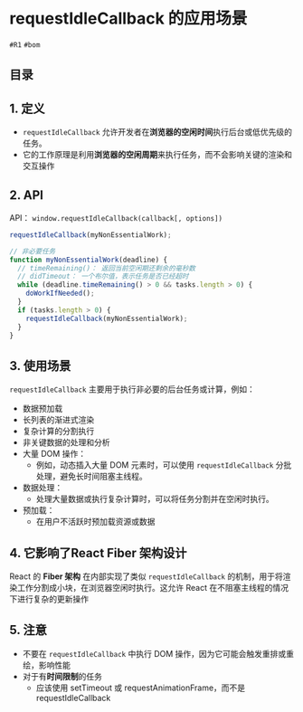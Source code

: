 
# requestIdleCallback 的应用场景

`#R1` `#bom` 


## 目录
<!-- toc -->
 ## 1. 定义 

- `requestIdleCallback` 允许开发者在**浏览器的空闲时间**执行后台或低优先级的任务。
- 它的工作原理是利用**浏览器的空闲周期**来执行任务，而不会影响关键的渲染和交互操作

## 2. API 

API： `window.requestIdleCallback(callback[, options])`
 
```javascript
requestIdleCallback(myNonEssentialWork);

// 非必要任务
function myNonEssentialWork(deadline) {
  // timeRemaining()： 返回当前空闲期还剩余的毫秒数
  // didTimeout： 一个布尔值，表示任务是否已经超时
  while (deadline.timeRemaining() > 0 && tasks.length > 0) {
    doWorkIfNeeded();
  }
  if (tasks.length > 0) {
    requestIdleCallback(myNonEssentialWork);
  }
}

```

## 3. 使用场景

`requestIdleCallback` 主要用于执行非必要的后台任务或计算，例如：
- 数据预加载
- 长列表的渐进式渲染
- 复杂计算的分割执行
- 非关键数据的处理和分析
- 大量 DOM 操作：
	- 例如，动态插入大量 DOM 元素时，可以使用 `requestIdleCallback` 分批处理，避免长时间阻塞主线程。
- 数据处理：
	- 处理大量数据或执行复杂计算时，可以将任务分割并在空闲时执行。
- 预加载：
	- 在用户不活跃时预加载资源或数据

## 4. 它影响了React Fiber 架构设计

React 的 **Fiber 架构** 在内部实现了类似 `requestIdleCallback` 的机制，用于将渲染工作分割成小块，在浏览器空闲时执行。这允许 React 在不阻塞主线程的情况下进行复杂的更新操作

## 5. 注意

- 不要在 `requestIdleCallback` 中执行 DOM 操作，因为它可能会触发重排或重绘，影响性能
- 对于有**时间限制**的任务
	- 应该使用 setTimeout 或 requestAnimationFrame，而不是 requestIdleCallback